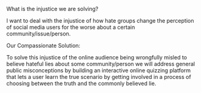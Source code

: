 
What is the injustice we are solving?

I want to deal with the injustice of how hate groups change the perception of social media users for the worse about a certain community/issue/person.


Our Compassionate Solution:

To solve this injustice of the online audience being wrongfully misled to believe hateful lies about some community/person
we will address general public misconceptions
by building an interactive online quizzing platform that lets a user learn the true scenario by getting involved in a process of choosing between the truth and the commonly believed lie.
